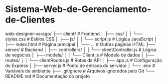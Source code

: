 # Sistema-Web-de-Gerenciamento-de-Clientes

web-designer-varago/
├── client/                  # Frontend
│   ├── css/
│   │   └── styles.css       # Estilos CSS
│   ├── js/
│   │   └── script.js        # Lógica JavaScript
│   ├── index.html           # Página principal
│   └── ...                  # Outras páginas HTML
├── server/                  # Backend
│   ├── controllers/
│   │   └── clientController.js # Lógica de negócios
│   ├── models/
│   │   └── Client.js        # Modelo de dados
│   ├── routes/
│   │   └── clientRoutes.js  # Rotas da API
│   ├── app.js               # Configuração do Express
│   ├── server.js            # Ponto de entrada do servidor
│   └── .env                 # Variáveis de ambiente
├── .gitignore               # Arquivos ignorados pelo Git
└── README.md                # Documentação do projeto
